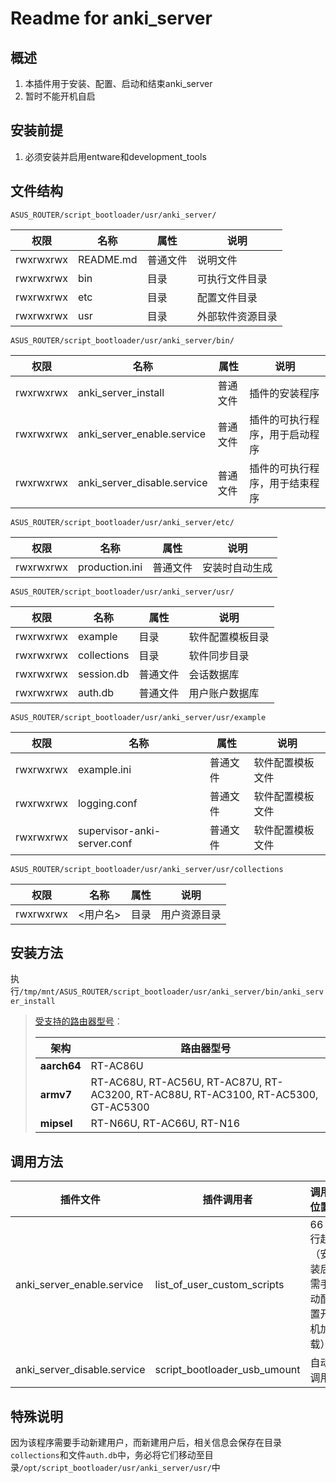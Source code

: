 # Readme for anki_server

## 概述

1. 本插件用于安装、配置、启动和结束anki_server
2. 暂时不能开机自启

## 安装前提

1. 必须安装并启用entware和development_tools

## 文件结构

`ASUS_ROUTER/script_bootloader/usr/anki_server/`

| 权限      | 名称      | 属性     | 说明             |
| --------- | --------- | -------- | ---------------- |
| rwxrwxrwx | README.md | 普通文件 | 说明文件         |
| rwxrwxrwx | bin       | 目录     | 可执行文件目录   |
| rwxrwxrwx | etc       | 目录     | 配置文件目录   |
| rwxrwxrwx | usr       | 目录     | 外部软件资源目录 |

`ASUS_ROUTER/script_bootloader/usr/anki_server/bin/`

| 权限      | 名称                        | 属性     | 说明                           |
| --------- | --------------------------- | -------- | ------------------------------ |
| rwxrwxrwx | anki_server_install         | 普通文件 | 插件的安装程序                 |
| rwxrwxrwx | anki_server_enable.service  | 普通文件 | 插件的可执行程序，用于启动程序 |
| rwxrwxrwx | anki_server_disable.service | 普通文件 | 插件的可执行程序，用于结束程序 |

`ASUS_ROUTER/script_bootloader/usr/anki_server/etc/`

| 权限      | 名称         | 属性     | 说明         |
| --------- | ------------ | -------- | ------------ |
| rwxrwxrwx | production.ini | 普通文件 | 安装时自动生成 |

`ASUS_ROUTER/script_bootloader/usr/anki_server/usr/`

| 权限      | 名称         | 属性     | 说明         |
| --------- | ------------ | -------- | ------------ |
| rwxrwxrwx | example | 目录 | 软件配置模板目录 |
| rwxrwxrwx | collections | 目录 | 软件同步目录 |
| rwxrwxrwx | session.db | 普通文件 | 会话数据库 |
| rwxrwxrwx | auth.db | 普通文件 | 用户账户数据库 |

`ASUS_ROUTER/script_bootloader/usr/anki_server/usr/example`

| 权限      | 名称         | 属性     | 说明         |
| --------- | ------------ | -------- | ------------ |
| rwxrwxrwx | example.ini | 普通文件 | 软件配置模板文件 |
| rwxrwxrwx | logging.conf | 普通文件 | 软件配置模板文件|
| rwxrwxrwx | supervisor-anki-server.conf | 普通文件 | 软件配置模板文件 |

`ASUS_ROUTER/script_bootloader/usr/anki_server/usr/collections`

| 权限      | 名称         | 属性     | 说明         |
| --------- | ------------ | -------- | ------------ |
| rwxrwxrwx | <用户名> | 目录 | 用户资源目录 |

## 安装方法

执行`/tmp/mnt/ASUS_ROUTER/script_bootloader/usr/anki_server/bin/anki_server_install`

   > [受支持的路由器型号](https://github.com/Entware/Entware/wiki/Install-on-Asus-stock-firmware)：
   > 
   > | 架构        | 路由器型号                                                   |
   > | ----------- | ------------------------------------------------------------ |
   > | **aarch64** | RT-AC86U                                                     |
   > | **armv7**   | RT-AC68U, RT-AC56U, RT-AC87U, RT-AC3200, RT-AC88U, RT-AC3100, RT-AC5300, GT-AC5300 |
   > | **mipsel**  | RT-N66U, RT-AC66U, RT-N16                                    |

## 调用方法

| 插件文件                          | 插件调用者                   | 调用位置  |
| --------------------------------- | ---------------------------- | --------- |
| anki_server_enable.service | list_of_user_custom_scripts  | 66行起（安装后需手动配置开机加载） |
| anki_server_disable.service | script_bootloader_usb_umount | 自动调用 |

## 特殊说明

因为该程序需要手动新建用户，而新建用户后，相关信息会保存在目录`collections`和文件`auth.db`中，务必将它们移动至目录`/opt/script_bootloader/usr/anki_server/usr/`中